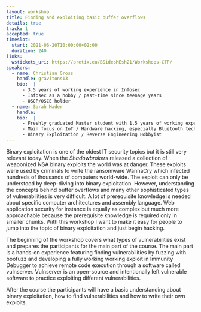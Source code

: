 ```yaml
---
layout: workshop
title: Finding and exploiting basic buffer overflows
details: true
track: 1
accepted: true
timeslot:
  start: 2021-06-20T10:00:00+02:00
  duration: 240
links:
  wstickets_uri: https://pretix.eu/BSidesMEsh21/Workshops-CTF/
speakers:
  - name: Christian Gross
    handle: gravitons13
    bio:  |
      - 3.5 years of working experience in Infosec
      - Infosec as a hobby / past-time since teenage years
      - OSCP/OSCE holder
  - name: Sarah Mader
    handle: 
    bio:  |
      - Freshly graduated Master student with 1.5 years of working experience in Infosec
      - Main focus on IoT / Hardware hacking, especially Bluetooth technology
      - Binary Exploitation / Reverse Engineering Hobbyist
---
```


Binary exploitation is one of the oldest IT security topics but it is still very relevant today.
When the *Shadowbrokers* released a collection of weaponized NSA binary exploits the world was at danger.
These exploits were used by criminals to write the ransomware WannaCry which infected hundreds of thousands of computers world-wide.
The exploit can only be understood by deep-diving into binary exploitation.
However, understanding the concepts behind buffer overflows and many other sophisticated types of vulnerabilities is very difficult.
A lot of prerequisite knowledge is needed about specific computer architectures and assembly language.
Web application security for instance is equally as complex but much more approachable because the prerequisite knowledge is required only in smaller chunks.
With this workshop I want to make it easy for people to jump into the topic of binary exploitation and just begin hacking.

The beginning of the workshop covers what types of vulnerabilities exist and prepares the participants for the main part of the course.
The main part is a hands-on experience featuring finding vulnerabilities by fuzzing with boofuzz and developing a fully working working exploit in Immunity Debugger to achieve remote code execution through a software called vulnserver.
Vulnserver is an open-source and intentionally left vulnerable software to practice exploiting different vulnerabilities.

After the course the participants will have a basic understanding about binary exploitation, how to find vulnerabilities and how to write their own exploits.